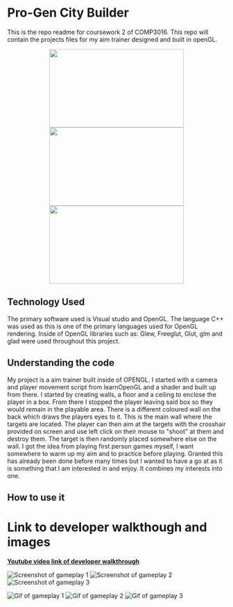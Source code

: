 # Pro-Gen City Builder
This is the repo readme for coursework 2 of COMP3016.
This repo will contain the projects files for my aim trainer designed and built in openGL.

<p align="center">
    <img src="https://i.imgur.com/zzkd28U.png" width="310" height="180" />
    <img src="https://i.imgur.com/zzkd28U.png" width="310" height="180" />
    <img src="https://i.imgur.com/zzkd28U.png" width="310" height="180" />
</p>

## Technology Used
  The primary software used is Visual studio and OpenGL. The language C++ was used as this is one of the primary languages used for OpenGL rendering. Inside of OpenGL libraries such as: Glew, Freeglut, Glut, glm and glad were used throughout this project.
  
## Understanding the code
  My project is a aim trainer built inside of OPENGL. I started with a camera and player movement script from learnOpenGL and a shader and built up from there. I started by creating walls, a floor and a ceiling to enclose the player in a box. From there I stopped the player leaving said box so they would remain in the playable area. There is a different coloured wall on the back which draws the players eyes to it. This is the main wall where the targets are located. The player can then aim at the targets with the crosshair provided on screen and use left click on their mouse to "shoot" at them and destroy them. The target is then randomly placed somewhere else on the wall. I got the idea from playing first person games myself, I want somewhere to warm up my aim and to practice before playing. Granted this has already been done before many times but I wanted to have a go at as it is something that I am interested in and enjoy. It combines my interests into one. 
  
 ## How to use it


# Link to developer walkthough and images

[**Youtube video link of developer walkthrough**](https://www.youtube.com/watch?v=RzFBgkkDAlQ&feature=youtu.be)

![Screenshot of gameplay 1](https://i.imgur.com/zzkd28U.png)
![Screenshot of gameplay 2](https://i.imgur.com/jDEsMtC.png)
![Screenshot of gameplay 3](https://i.imgur.com/bORIuOC.png)
  
![Gif of gameplay 1](https://i.imgur.com/yH5TuYm.gif)
![Gif of gameplay 2](https://i.imgur.com/uubzoSb.gif)
![Gif of gameplay 3](https://i.imgur.com/YRwTfUN.gif)
